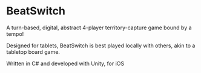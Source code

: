 # BeatSwitch 
A turn-based, digital, abstract 4-player territory-capture game bound by a tempo!

Designed for tablets, BeatSwitch is best played locally with others, akin to a tabletop board game.

Written in C# and developed with Unity, for iOS